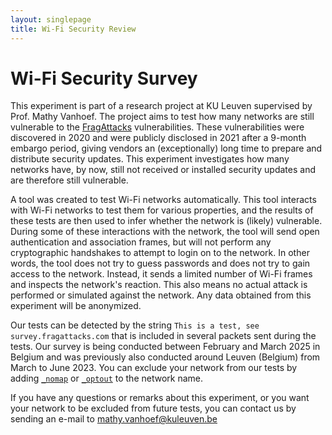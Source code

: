 ```yaml
---
layout: singlepage
title: Wi-Fi Security Review
---
```

# Wi-Fi Security Survey

This experiment is part of a research project at KU Leuven supervised by Prof. Mathy Vanhoef. The project aims to test how many networks are still vulnerable to the [FragAttacks](https://www.fragattacks.com) vulnerabilities. These vulnerabilities were discovered in 2020 and were publicly disclosed in 2021 after a 9-month embargo period, giving vendors an (exceptionally) long time to prepare and distribute security updates. This experiment investigates how many networks have, by now, still not received or installed security updates and are therefore still vulnerable.

A tool was created to test Wi-Fi networks automatically. This tool interacts with Wi-Fi networks to test them for various properties, and the results of these tests are then used to infer whether the network is (likely) vulnerable. During some of these interactions with the network, the tool will send open authentication and association frames, but will not perform any cryptographic handshakes to attempt to login on to the network. In other words, the tool does not try to guess passwords and does not try to gain access to the network. Instead, it sends a limited number of Wi-Fi frames and inspects the network's reaction. This also means no actual attack is performed or simulated against the network. Any data obtained from this experiment will be anonymized.

Our tests can be detected by the string `This is a test, see survey.fragattacks.com` that is included in several packets sent during the tests. Our survey is being conducted between February and March 2025 in Belgium and was previously also conducted around Leuven (Belgium) from March to June 2023. You can exclude your network from our tests by adding [`_nomap`](https://support.google.com/maps/answer/1725632?hl=en) or [`_optout`](https://social.technet.microsoft.com/wiki/contents/articles/32109.disabling-wifi-sense-by-gui-and-gpo-script.aspx) to the network name.

If you have any questions or remarks about this experiment, or you want your network to be excluded from future tests, you can contact us by sending an e-mail to mathy.vanhoef@kuleuven.be
